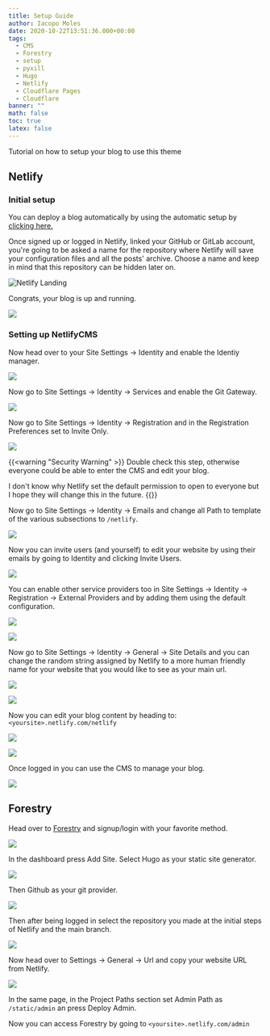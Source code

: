 ```yaml
---
title: Setup Guide
author: Iacopo Moles
date: 2020-10-22T13:51:36.000+00:00
tags:
  - CMS
  - Forestry
  - setup
  - pyxill
  - Hugo
  - Netlify
  - Cloudflare Pages
  - Cloudflare
banner: ""
math: false
toc: true
latex: false
---
```

Tutorial on how to setup your blog to use this theme

<!--more-->

## Netlify

### Initial setup

You can deploy a blog automatically by using the automatic setup by [clicking here.](https://app.netlify.com/start/deploy?repository=https://github.com/IcpMoles/pyxback&stack=hugo)

Once signed up or logged in Netlify, linked your GitHub or GitLab account, you're going to be asked a name for the repository where Netlify will save your configuration files and all the posts' archive. Choose a name and keep in mind that this repository can be hidden later on.

![Netlify Landing ](/uploads/landing.png)

Congrats, your blog is up and running.

![](/uploads/dashboard.png)

### Setting up NetlifyCMS

Now head over to your Site Settings -> Identity and enable the Identiy manager.

![](/uploads/identity.png)

Now go to  Site Settings -> Identity -> Services and enable the Git Gateway.

![](/uploads/gateway1.png)

Now go to  Site Settings -> Identity -> Registration and in the Registration Preferences set to Invite Only.

![](/uploads/invite-only.png)

{{<warning "Security Warning" >}}
Double check this step, otherwise everyone could be able to enter the CMS and edit your blog.

I don't know why Netlify set the default permission to open to everyone but I hope they will change this in the future.
{{</warning>}}

Now go to  Site Settings -> Identity -> Emails and change all Path to template of the various subsections to `/netlify`.

![](/uploads/template-path.png)

Now you can invite users (and yourself) to edit your website by using their emails by going to Identity and clicking Invite Users.

![](/uploads/inviting.png)

You can enable other service providers too in Site Settings -> Identity -> Registration  -> External Providers and by adding them using the default configuration.

![](/uploads/provider.png)

![](/uploads/provider2.png)

Now go to  Site Settings -> Identity -> General -> Site Details and you can change the random string assigned by Netlify to a more human friendly name for your website that you would like to see as your main url.

![](/uploads/name-1.png)

![](/uploads/name-2.png)

Now you can edit your blog content by heading to: `<yoursite>.netlify.com/netlify`

![](/uploads/cms1.png)

![](/uploads/cms2.png)

Once logged in you can use the CMS to manage your blog.

![](/uploads/landing-cms.png)

## Forestry

Head over to [Forestry](https://forestry.io/) and signup/login with your favorite method.

![](/uploads/forest-landing.png)

In the dashboard press Add Site. Select Hugo as your static site generator.

![](/uploads/hugo-select.png)

Then Github as your git provider.

![](/uploads/github-select.png)

Then after being logged in select the repository you made at the initial steps of Netlify and the main branch.

![](/uploads/branch-select.png)

Now head over to Settings -> General -> Url and copy your website URL from Netlify.

![](/uploads/url-set.png)

In the same page, in the Project Paths section set Admin Path as `/static/admin` an press Deploy Admin.

Now you can access Forestry by going to `<yoursite>.netlify.com/admin`